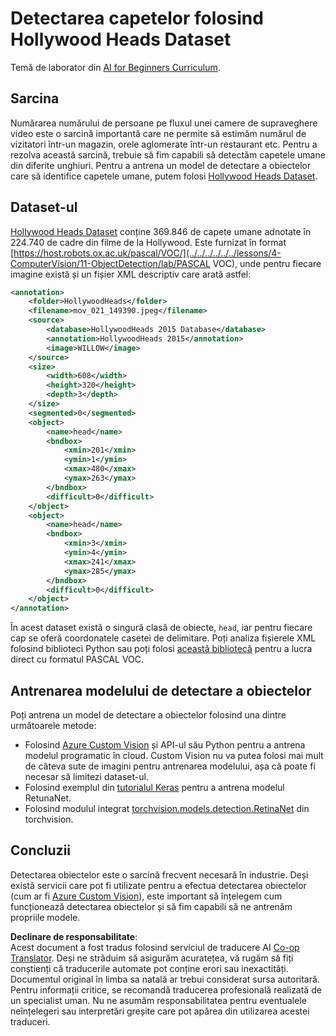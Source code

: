 <!--
CO_OP_TRANSLATOR_METADATA:
{
  "original_hash": "ad568d55ae65c856fe929fc2b278510a",
  "translation_date": "2025-08-25T22:49:55+00:00",
  "source_file": "lessons/4-ComputerVision/11-ObjectDetection/lab/README.md",
  "language_code": "ro"
}
-->
# Detectarea capetelor folosind Hollywood Heads Dataset

Temă de laborator din [AI for Beginners Curriculum](https://github.com/microsoft/ai-for-beginners).

## Sarcina

Numărarea numărului de persoane pe fluxul unei camere de supraveghere video este o sarcină importantă care ne permite să estimăm numărul de vizitatori într-un magazin, orele aglomerate într-un restaurant etc. Pentru a rezolva această sarcină, trebuie să fim capabili să detectăm capetele umane din diferite unghiuri. Pentru a antrena un model de detectare a obiectelor care să identifice capetele umane, putem folosi [Hollywood Heads Dataset](https://www.di.ens.fr/willow/research/headdetection/).

## Dataset-ul

[Hollywood Heads Dataset](https://www.di.ens.fr/willow/research/headdetection/release/HollywoodHeads.zip) conține 369.846 de capete umane adnotate în 224.740 de cadre din filme de la Hollywood. Este furnizat în format [https://host.robots.ox.ac.uk/pascal/VOC/](../../../../../../lessons/4-ComputerVision/11-ObjectDetection/lab/PASCAL VOC), unde pentru fiecare imagine există și un fișier XML descriptiv care arată astfel:

```xml
<annotation>
	<folder>HollywoodHeads</folder>
	<filename>mov_021_149390.jpeg</filename>
	<source>
		<database>HollywoodHeads 2015 Database</database>
		<annotation>HollywoodHeads 2015</annotation>
		<image>WILLOW</image>
	</source>
	<size>
		<width>608</width>
		<height>320</height>
		<depth>3</depth>
	</size>
	<segmented>0</segmented>
	<object>
		<name>head</name>
		<bndbox>
			<xmin>201</xmin>
			<ymin>1</ymin>
			<xmax>480</xmax>
			<ymax>263</ymax>
		</bndbox>
		<difficult>0</difficult>
	</object>
	<object>
		<name>head</name>
		<bndbox>
			<xmin>3</xmin>
			<ymin>4</ymin>
			<xmax>241</xmax>
			<ymax>285</ymax>
		</bndbox>
		<difficult>0</difficult>
	</object>
</annotation>
```

În acest dataset există o singură clasă de obiecte, `head`, iar pentru fiecare cap se oferă coordonatele casetei de delimitare. Poți analiza fișierele XML folosind biblioteci Python sau poți folosi [această bibliotecă](https://pypi.org/project/pascal-voc/) pentru a lucra direct cu formatul PASCAL VOC.

## Antrenarea modelului de detectare a obiectelor

Poți antrena un model de detectare a obiectelor folosind una dintre următoarele metode:

* Folosind [Azure Custom Vision](https://docs.microsoft.com/azure/cognitive-services/custom-vision-service/quickstarts/object-detection?tabs=visual-studio&WT.mc_id=academic-77998-cacaste) și API-ul său Python pentru a antrena modelul programatic în cloud. Custom Vision nu va putea folosi mai mult de câteva sute de imagini pentru antrenarea modelului, așa că poate fi necesar să limitezi dataset-ul.
* Folosind exemplul din [tutorialul Keras](https://keras.io/examples/vision/retinanet/) pentru a antrena modelul RetunaNet.
* Folosind modulul integrat [torchvision.models.detection.RetinaNet](https://pytorch.org/vision/stable/_modules/torchvision/models/detection/retinanet.html) din torchvision.

## Concluzii

Detectarea obiectelor este o sarcină frecvent necesară în industrie. Deși există servicii care pot fi utilizate pentru a efectua detectarea obiectelor (cum ar fi [Azure Custom Vision](https://docs.microsoft.com/azure/cognitive-services/custom-vision-service/quickstarts/object-detection?tabs=visual-studio&WT.mc_id=academic-77998-cacaste)), este important să înțelegem cum funcționează detectarea obiectelor și să fim capabili să ne antrenăm propriile modele.

**Declinare de responsabilitate**:  
Acest document a fost tradus folosind serviciul de traducere AI [Co-op Translator](https://github.com/Azure/co-op-translator). Deși ne străduim să asigurăm acuratețea, vă rugăm să fiți conștienți că traducerile automate pot conține erori sau inexactități. Documentul original în limba sa natală ar trebui considerat sursa autoritară. Pentru informații critice, se recomandă traducerea profesională realizată de un specialist uman. Nu ne asumăm responsabilitatea pentru eventualele neînțelegeri sau interpretări greșite care pot apărea din utilizarea acestei traduceri.